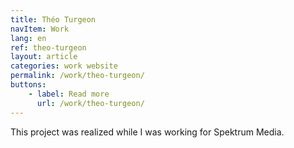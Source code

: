 ```yaml
---
title: Théo Turgeon
navItem: Work
lang: en
ref: theo-turgeon
layout: article
categories: work website
permalink: /work/theo-turgeon/
buttons:
    - label: Read more
      url: /work/theo-turgeon/
---
```


This project was realized while I was working for Spektrum Media.

